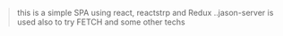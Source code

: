 >this is a simple SPA using react, reactstrp and Redux
>..jason-server is used also to try FETCH and some other techs 
